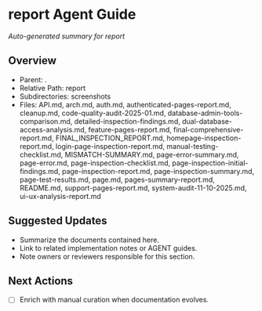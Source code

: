 ﻿# report Agent Guide
*Auto-generated summary for report*

## Overview
- Parent: .
- Relative Path: report
- Subdirectories: screenshots
- Files: API.md, arch.md, auth.md, authenticated-pages-report.md, cleanup.md, code-quality-audit-2025-01.md, database-admin-tools-comparison.md, detailed-inspection-findings.md, dual-database-access-analysis.md, feature-pages-report.md, final-comprehensive-report.md, FINAL_INSPECTION_REPORT.md, homepage-inspection-report.md, login-page-inspection-report.md, manual-testing-checklist.md, MISMATCH-SUMMARY.md, page-error-summary.md, page-error.md, page-inspection-checklist.md, page-inspection-initial-findings.md, page-inspection-report.md, page-inspection-summary.md, page-test-results.md, page.md, pages-summary-report.md, README.md, support-pages-report.md, system-audit-11-10-2025.md, ui-ux-analysis-report.md

## Suggested Updates
- Summarize the documents contained here.
- Link to related implementation notes or AGENT guides.
- Note owners or reviewers responsible for this section.

## Next Actions
- [ ] Enrich with manual curation when documentation evolves.
